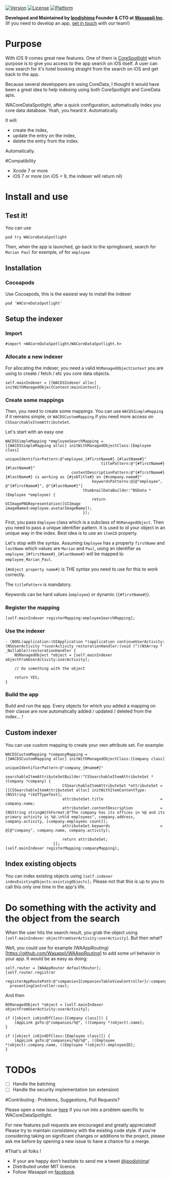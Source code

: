 [![Version](https://img.shields.io/cocoapods/v/WACoreDataSpotlight.svg?style=flat)](http://cocoapods.org/pods/WACoreDataSpotlight)
[![License](https://img.shields.io/cocoapods/l/WACoreDataSpotlight.svg?style=flat)](http://cocoapods.org/pods/WACoreDataSpotlight)
[![Platform](https://img.shields.io/cocoapods/p/WACoreDataSpotlight.svg?style=flat)](http://cocoapods.org/pods/WACoreDataSpotlight)

**Developed and Maintained by [Ipodishima](https://github.com/ipodishima) Founder & CTO at [Wasappli Inc](http://wasapp.li).** (If you need to develop an app, [get in touch](mailto:contact@wasapp.li) with our team!)

# Purpose

With iOS 9 comes great new features. One of them is [CoreSpotlight](https://developer.apple.com/library/prerelease/ios/documentation/General/Conceptual/AppSearch/index.html#//apple_ref/doc/uid/TP40016308-CH4-SW1) which purpose is to give you access to the app search on iOS itself. A user can now search for it's hotel booking straight from the search on iOS and get back to the app.

Because several developpers are using CoreData, I thought it would have been a great idea to help indexing using both CoreSpotlight and CoreData apis.

WACoreDataSpotlight, after a quick configuration, automatically index you core data database. Yeah, you heard it. Automatically.

It will:
- create the index,
- update the entry on the index,
- delete the entry from the index.

Automatically.


#Compatibility

- Xcode 7 or more
- iOS 7 or more (on iOS < 9, the indexer will return nil)

# Install and use
## Test it!

You can use

`pod try WACoreDataSpotlight`

Then, when the app is launched, go back to the springboard, search for `Marian Paul` for exemple, of for `employee`

## Installation
### Cocoapods
Use Cocoapods, this is the easiest way to install the indexer

`pod 'WACoreDataSpotlight'`

## Setup the indexer

### Import
`#import <WACoreDataSpotlight/WACoreDataSpotlight.h>`

### Allocate a new indexer

For allocating the indexer, you need a valid `NSManagedObjectContext` you are using to create / fetch / etc you core data objects. 

``` objc
self.mainIndexer = [[WACDSIndexer alloc] initWithManagedObjectContext:mainContext];
```

### Create some mappings

Then, you need to create some mappings. You can use `WACDSSimpleMapping` if it remains simple, or `WACDSCustomMapping` if you need more access on `CSSearchableItemAttributeSet`.

Let's start with an easy one

```objc
WACDSSimpleMapping *employeeSearchMapping =
[[WACDSSimpleMapping alloc] initWithManagedObjectClass:[Employee class]
                               uniqueIdentifierPattern:@"employee_{#firstName#}_{#lastName#}"
                                          titlePattern:@"{#firstName#} {#lastName#}"
                             contentDescriptionPattern:@"{#firstName#} {#lastName#} is working as {#jobTitle#} on {#company.name#}"
                                      keywordsPatterns:@[@"employee", @"{#firstName#}", @"{#lastName#}"]
                                  thumbnailDataBuilder:^NSData *(Employee *employee) {
                                      return UIImagePNGRepresentation([UIImage imageNamed:employee.avatarImageName]);
                                  }];
```

First, you pass `Employee` class which is a subclass of `NSManagedObject`.
Then you need to pass a unique identifier pattern. It is used to id your object in an unique way in the index. Best idea is to use an `itemID` property.

Let's stop with the syntax. Assuming `Employee` has a property `firstName` and `lastName` which values are `Marian` and `Paul`, using an identifier as `employee_{#firstName#}_{#lastName#}` will be mapped to `employee_Marian_Paul`.

`{#object property name#}` is THE syntax you need to use for this to work correctly.

The `titlePattern` is mandatory.

Keywords can be hard values (`employee`) or dynamic (`{#firstName#}`).

### Register the mapping

``` objc
[self.mainIndexer registerMapping:employeeSearchMapping];
```

### Use the indexer

```objc
- (BOOL)application:(UIApplication *)application continueUserActivity:(NSUserActivity *)userActivity restorationHandler:(void (^)(NSArray * _Nullable))restorationHandler {
    NSManagedObject *object = [self.mainIndexer objectFromUserActivity:userActivity];
    
    // Do something with the object
        
    return YES;
}

```

### Build the app
Build and run the app. Every objects for which you added a mapping on their classe are now automatically added / updated / deleted from the index... ! 

## Custom indexer
You can use custom mapping to create your own attribute set. For example:

```objc
WACDSCustomMapping *companyMapping =
[[WACDSCustomMapping alloc] initWithManagedObjectClass:[Company class]
                               uniqueIdentifierPattern:@"company_{#name#}"
                     searchableItemAttributeSetBuilder:^CSSearchableItemAttributeSet *(Company *company) {
                         CSSearchableItemAttributeSet *attributeSet = [[CSSearchableItemAttributeSet alloc] initWithItemContentType:(NSString *)kUTTypeText];
                         attributeSet.title                         = company.name;
                         attributeSet.contentDescription            = [NSString stringWithFormat:@"The company has its offices in %@ and its primary activity is %@.\n%ld employees", company.address, company.activity, [company.employees count]];
                         attributeSet.keywords                      = @[@"company", company.name, company.activity];
                         
                         return attributeSet;
                     }];
[self.mainIndexer registerMapping:companyMapping];

```

## Index existing objects

You can index existing objects using `[self.indexer indexExistingObjects:existingObjects];`
Please not that this is up to you to call this only one time in the app's life.

# Do something with the activity and the object from the search
When the user hits the search result, you grab the object using `[self.mainIndexer objectFromUserActivity:userActivity]`.
But then what?

Well, you could use for example (WAAppRouting)[https://github.com/Wasappli/WAAppRouting] to add some url behavior in your app. It would be as easy as doing:

```objc
self.router = [WAAppRouter defaultRouter];
[self.router.registrar
  registerAppRoutePath:@"companies{CompaniesTableViewController}/:companyName{EmployeesTableViewController}/:employeeID{EmployeeFormViewController}!"
  presentingController:nav];
```

And then

```objc
NSManagedObject *object = [self.mainIndexer objectFromUserActivity:userActivity];

if ([object isKindOfClass:[Company class]]) {
    [AppLink goTo:@"companies/%@", ((Company *)object).name];
}

if ([object isKindOfClass:[Employee class]]) {
    [AppLink goTo:@"companies/%@/%@", ((Employee *)object).company.name, ((Employee *)object).employeeID];
}
```

# TODOs
- [ ] Handle the batching
- [ ] Handle the security implementation (on extension)

#Contributing : Problems, Suggestions, Pull Requests?

Please open a new Issue [here](https://github.com/Wasappli/WACoreDataSpotlight/issues) if you run into a problem specific to WACoreDataSpotlight.

For new features pull requests are encouraged and greatly appreciated! Please try to maintain consistency with the existing code style. If you're considering taking on significant changes or additions to the project, please ask me before by opening a new issue to have a chance for a merge.

#That's all folks !

- If your are happy don't hesitate to send me a tweet [@ipodishima](http://twitter.com/ipodishima)!
- Distributed under MIT licence.
- Follow Wasappli on [facebook](https://www.facebook.com/wasappli)

